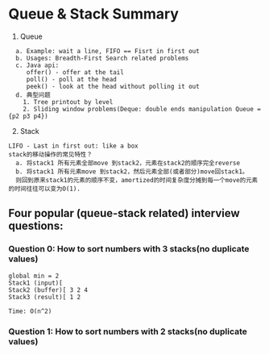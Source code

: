 # Queue & Stack Summary
1. Queue  
```
  a. Example: wait a line, FIFO == Fisrt in first out       
  b. Usages: Breadth-First Search related problems        
  c. Java api:      
     offer() - offer at the tail  
     poll() - poll at the head    
     peek() - look at the head without polling it out   
  d. 典型问题
    1. Tree printout by level   
    2. Sliding window problems(Deque: double ends manipulation Queue = {p2 p3 p4})    
```
 2. Stack                                                                    
```
LIFO - Last in first out: like a box
stack的移动操作的常见特性？
  a. 将stack1 所有元素全部move 到stack2，元素在stack2的顺序完全reverse
  b. 将stack1 所有元素move 到stack2，然后元素全部(或者部分)move回stack1。
  则回到原来stack1的元素的顺序不变，amortized的时间复杂度分摊到每一个move的元素的时间往往可以变为O(1).
```

## Four popular (queue-stack related) interview questions:
### Question 0: How to sort numbers with 3 stacks(no duplicate values)
```
global min = 2
Stack1 (input)[
Stack2 (buffer)[ 3 2 4
Stack3 (result)[ 1 2

Time: O(n^2)
```
### Question 1: How to sort numbers with 2 stacks(no duplicate values)

